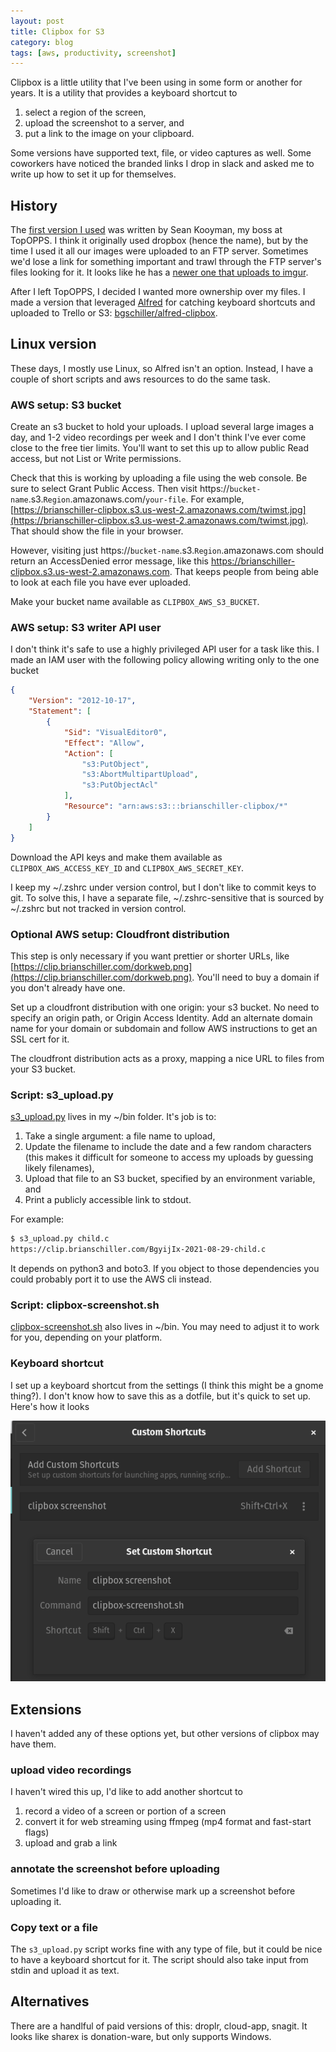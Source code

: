 ```yaml
---
layout: post
title: Clipbox for S3
category: blog
tags: [aws, productivity, screenshot]
---
```


Clipbox is a little utility that I've been using in some form or another for years. It is a utility that provides a keyboard shortcut to

1. select a region of the screen,
2. upload the screenshot to a server, and
3. put a link to the image on your clipboard.

Some versions have supported text, file, or video captures as well. Some coworkers have noticed the branded links I drop in slack and asked me to write up how to set it up for themselves.

## History

The [first version I used](https://github.com/emeth-/Clipbox) was written by Sean Kooyman, my boss at TopOPPS. I think it originally used dropbox (hence the name), but by the time I used it all our images were uploaded to an FTP server. Sometimes we'd lose a link for something important and trawl through the FTP server's files looking for it. It looks like he has a [newer one that uploads to imgur](https://github.com/emeth-/clipgur).

After I left TopOPPS, I decided I wanted more ownership over my files. I made a version that leveraged [Alfred](https://www.alfredapp.com/) for catching keyboard shortcuts and uploaded to Trello or S3: [bgschiller/alfred-clipbox](https://github.com/bgschiller/alfred-clipbox).

## Linux version

These days, I mostly use Linux, so Alfred isn't an option. Instead, I have a couple of short scripts and aws resources to do the same task.

### AWS setup: S3 bucket

Create an s3 bucket to hold your uploads. I upload several large images a day, and 1-2 video recordings per week and I don't think I've ever come close to the free tier limits. You'll want to set this up to allow public Read access, but not List or Write permissions.

Check that this is working by uploading a file using the web console. Be sure to select Grant Public Access. Then visit https://`bucket-name`.s3.`Region`.amazonaws.com/`your-file`. For example, [https://brianschiller-clipbox.s3.us-west-2.amazonaws.com/twimst.jpg](https://brianschiller-clipbox.s3.us-west-2.amazonaws.com/twimst.jpg). That should show the file in your browser.

However, visiting just https://`bucket-name`.s3.`Region`.amazonaws.com should return an AccessDenied error message, like this https://brianschiller-clipbox.s3.us-west-2.amazonaws.com. That keeps people from being able to look at each file you have ever uploaded.

Make your bucket name available as `CLIPBOX_AWS_S3_BUCKET`.

### AWS setup: S3 writer API user

I don't think it's safe to use a highly privileged API user for a task like this. I made an IAM user with the following policy allowing writing only to the one bucket

```json
{
    "Version": "2012-10-17",
    "Statement": [
        {
            "Sid": "VisualEditor0",
            "Effect": "Allow",
            "Action": [
                "s3:PutObject",
                "s3:AbortMultipartUpload",
                "s3:PutObjectAcl"
            ],
            "Resource": "arn:aws:s3:::brianschiller-clipbox/*"
        }
    ]
}
```

Download the API keys and make them available as `CLIPBOX_AWS_ACCESS_KEY_ID` and `CLIPBOX_AWS_SECRET_KEY`.

<aside>
I keep my ~/.zshrc under version control, but I don't like to commit keys to git. To solve this, I have a separate file, ~/.zshrc-sensitive that is sourced by ~/.zshrc but not tracked in version control.
</aside>

### Optional AWS setup: Cloudfront distribution

This step is only necessary if you want prettier or shorter URLs, like [https://clip.brianschiller.com/dorkweb.png](https://clip.brianschiller.com/dorkweb.png). You'll need to buy a domain if you don't already have one.

Set up a cloudfront distribution with one origin: your s3 bucket. No need to specify an origin path, or Origin Access Identity. Add an alternate domain name for your domain or subdomain and follow AWS instructions to get an SSL cert for it.

The cloudfront distribution acts as a proxy, mapping a nice URL to files from your S3 bucket.

### Script: s3_upload.py

[s3_upload.py](https://github.com/bgschiller/dotfiles/blob/master/s3_upload.py) lives in my ~/bin folder. It's job is to:

1. Take a single argument: a file name to upload,
2. Update the filename to include the date and a few random characters (this makes it difficult for someone to access my uploads by guessing likely filenames),
3. Upload that file to an S3 bucket, specified by an environment variable, and
4. Print a publicly accessible link to stdout.

For example:

```bash
$ s3_upload.py child.c
https://clip.brianschiller.com/BgyijIx-2021-08-29-child.c
```

It depends on python3 and boto3. If you object to those dependencies you could probably port it to use the AWS cli instead.

### Script: clipbox-screenshot.sh

[clipbox-screenshot.sh](https://github.com/bgschiller/dotfiles/blob/master/clipbox-screenshot.sh) also lives in ~/bin. You may need to adjust it to work for you, depending on your platform.

### Keyboard shortcut

I set up a keyboard shortcut from the settings (I think this might be a gnome thing?). I don't know how to save this as a dotfile, but it's quick to set up. Here's how it looks

![custom shortcut settings for clipbox-screenshot.sh](images/clipbox-screenshot-keyboard-shortcut.png)

## Extensions

I haven't added any of these options yet, but other versions of clipbox may have them.

### upload video recordings

I haven't wired this up,  I'd like to add another shortcut to

1. record a video of a screen or portion of a screen
2. convert it for web streaming using ffmpeg (mp4 format and fast-start flags)
3. upload and grab a link

### annotate the screenshot before uploading

Sometimes I'd like to draw or otherwise mark up a screenshot before uploading it.

### Copy text or a file

The `s3_upload.py` script works fine with any type of file, but it could be nice to have a keyboard shortcut for it. The script should also take input from stdin and upload it as text.

## Alternatives

There are a handlful of paid versions of this: droplr, cloud-app, snagit. It looks like sharex is donation-ware, but only supports Windows.
